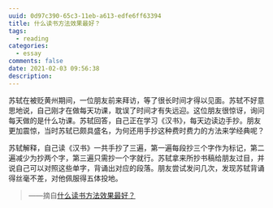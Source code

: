 ```yaml
---
uuid: 0d97c390-65c3-11eb-a613-edfe6ff63394
title: 什么读书方法效果最好？
tags:
  - reading
categories:
  - essay
comments: false
date: 2021-02-03 09:56:38
description: 
---
```


苏轼在被贬黄州期间，一位朋友前来拜访，等了很长时间才得以见面。苏轼不好意思地说，自己刚才在做每天功课，耽误了时间才有失远迎。这位朋友很惊讶，询问每天做的是什么功课。苏轼回答，自己正在学习《汉书》，每天边读边手抄。朋友更加震惊，当时苏轼已颇具盛名，为何还用手抄这种费时费力的方法来学经典呢？

苏轼解释，自己读《汉书》一共手抄了三遍，第一遍每段抄三个字作为标记，第二遍减少为抄两个字，第三遍只需抄一个字就行。苏轼拿来所抄书稿给朋友过目，并说自己可以对照这些单字，背诵出对应的段落。朋友尝试发问几次，发现苏轼背诵得丝毫不差，对他佩服得五体投地。

> ——摘自[什么读书方法效果最好？](https://zhuanlan.zhihu.com/p/58379670)
